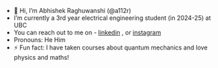 - 👋 Hi, I’m Abhishek Raghuwanshi (@a112r)
- I’m currently a 3rd year electrical engineering student (in 2024-25) at UBC
- You can reach out to me on - [linkedin](linkedin.com/in/a112r/) , or [instagram](instagram.com/abh1shek.r)
- Pronouns: He Him
- ⚡ Fun fact: I have taken courses about quantum mechanics and love physics and maths!

<!---
a112r/a112r is a ✨ special ✨ repository because its `README.md` (this file) appears on your GitHub profile.
You can click the Preview link to take a look at your changes.
--->
